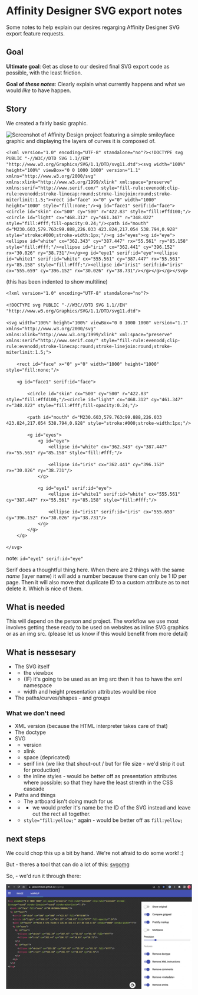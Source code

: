# Affinity Designer SVG export notes

Some notes to help explain our desires regarging Affinity Designer SVG export feature requests.

## Goal

**Ultimate goal**: Get as close to our desired final SVG export code as possible, with the least friction.

**Goal of _these notes_**: Clearly explain what currently happens and what we would _like_ to have happen.

## Story

We created a fairly basic graphic.

<img src='images/smiley-with-layers-panel.jpg' alt='Screenshot of Affinity Design project featuring a simple smileyface graphic and displaying the layers of curves it is composed of.'>

```
<?xml version="1.0" encoding="UTF-8" standalone="no"?><!DOCTYPE svg PUBLIC "-//W3C//DTD SVG 1.1//EN" "http://www.w3.org/Graphics/SVG/1.1/DTD/svg11.dtd"><svg width="100%" height="100%" viewBox="0 0 1000 1000" version="1.1" xmlns="http://www.w3.org/2000/svg" xmlns:xlink="http://www.w3.org/1999/xlink" xml:space="preserve" xmlns:serif="http://www.serif.com/" style="fill-rule:evenodd;clip-rule:evenodd;stroke-linecap:round;stroke-linejoin:round;stroke-miterlimit:1.5;"><rect id="face" x="0" y="0" width="1000" height="1000" style="fill:none;"/><g id="face1" serif:id="face"><circle id="skin" cx="500" cy="500" r="422.83" style="fill:#ffd100;"/><circle id="light" cx="468.312" cy="461.347" r="348.022" style="fill:#fff;fill-opacity:0.24;"/><path id="mouth" d="M230.603,579.763c99.888,226.033 423.824,217.054 538.794,0.928" style="stroke:#000;stroke-width:1px;"/><g id="eyes"><g id="eye"><ellipse id="white" cx="362.343" cy="387.447" rx="55.561" ry="85.158" style="fill:#fff;"/><ellipse id="iris" cx="362.441" cy="396.152" rx="30.026" ry="38.731"/></g><g id="eye1" serif:id="eye"><ellipse id="white1" serif:id="white" cx="555.561" cy="387.447" rx="55.561" ry="85.158" style="fill:#fff;"/><ellipse id="iris1" serif:id="iris" cx="555.659" cy="396.152" rx="30.026" ry="38.731"/></g></g></g></svg>
```

(this has been indented to show multiline)
```
<?xml version="1.0" encoding="UTF-8" standalone="no"?>

<!DOCTYPE svg PUBLIC "-//W3C//DTD SVG 1.1//EN" "http://www.w3.org/Graphics/SVG/1.1/DTD/svg11.dtd">

<svg width="100%" height="100%" viewBox="0 0 1000 1000" version="1.1" xmlns="http://www.w3.org/2000/svg" xmlns:xlink="http://www.w3.org/1999/xlink" xml:space="preserve" xmlns:serif="http://www.serif.com/" style="fill-rule:evenodd;clip-rule:evenodd;stroke-linecap:round;stroke-linejoin:round;stroke-miterlimit:1.5;">

	<rect id="face" x="0" y="0" width="1000" height="1000" style="fill:none;"/>

	<g id="face1" serif:id="face">

		<circle id="skin" cx="500" cy="500" r="422.83" style="fill:#ffd100;"/><circle id="light" cx="468.312" cy="461.347" r="348.022" style="fill:#fff;fill-opacity:0.24;"/>

		<path id="mouth" d="M230.603,579.763c99.888,226.033 423.824,217.054 538.794,0.928" style="stroke:#000;stroke-width:1px;"/>

		<g id="eyes">
			<g id="eye">
				<ellipse id="white" cx="362.343" cy="387.447" rx="55.561" ry="85.158" style="fill:#fff;"/>

				<ellipse id="iris" cx="362.441" cy="396.152" rx="30.026" ry="38.731"/>
			</g>

			<g id="eye1" serif:id="eye">
				<ellipse id="white1" serif:id="white" cx="555.561" cy="387.447" rx="55.561" ry="85.158" style="fill:#fff;"/>

				<ellipse id="iris1" serif:id="iris" cx="555.659" cy="396.152" rx="30.026" ry="38.731"/>
			</g>
		</g>
	</g>

</svg>
```

note: `id="eye1" serif:id="eye"`

Serif does a thoughtful thing here. When there are 2 things with the same _name_ (layer name) it will add a number because there can only be 1 ID per page. Then it will also move that duplicate ID to a custom attribute as to not delete it. Which is nice of them.

## What is needed

This will depend on the person and project. The workflow we use most involves getting these ready to be used on websites as inline SVG graphics or as an img src. (please let us know if this would benefit from more detail)

## What is nessesary

* The SVG itself
* * the viewbox
* * (IF) it's going to be used as an img src then it has to have the xml namespace
* * width and height presentation attributes would be nice
* The paths/curves/shapes - and groups

### What we don't need

* XML version (because the HTML interpreter takes care of that)
* The doctype
* SVG
* * version
* * xlink
* * space (depricated)
* * serif link (we like that shout-out / but for file size - we'd strip it out for production)
* * the inline styles - would be better off as presentation attributes where possible: so that they have the least strenth in the CSS cascade
* Paths and things
* * The artboard isn't doing much for us
* * * we would prefer it's name be the ID of the SVG instead and leave out the rect all together.
* * `style="fill:yellow;"` again - would be better off as `fill:yellow;`

## next steps

We could chop this up a bit by hand. We're not afraid to do some work! :)

But - theres a tool that can do a lot of this: [svgomg](https://jakearchibald.github.io/svgomg/)

So, - we'd run it through there:

<img src='images/smiley-in-omg.jpg' alt='Screenshot of the SVG OMG user interface with many toggle switches that can strip out various parts of the SVG code. Updated code is shown on the left and the list of option toggles is on the right.'>




